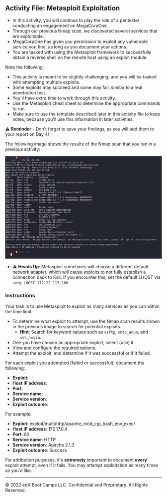 ## Activity File: Metasploit Exploitation

- In this activity, you will continue to play the role of a pentester conducting an engagement on MegaCorpOne.
- Through our previous Nmap scan, we discovered several services that are exploitable. 
- MegaCorpOne has given you permission to exploit any vulnerable service you find, as long as you document your actions. 
- You are tasked with using the Metasploit framework to successfully obtain a reverse shell on the remote host using an exploit module.


Note the following:
- This activity is meant to be slightly challenging, and you will be tasked with attempting multiple exploits. 
- Some exploits may succeed and some may fail, similar to a real penetration test.
- You'll have extra time to work through this activity.
- Use the Metasploit cheat sheet to determine the appropriate commands to run.
- Make sure to use the template described later in this activity file to keep notes, because you'll use this information in later activities.

⚠️ **Reminder** - Don't forget to save your findings, as you will add them to your report on Day 4!


The following image shows the results of the Nmap scan that you ran in a previous activity: 

![A screenshot depicts the results of the Nmap scan.](../../../images/scanresults.PNG)

- :warning: **Heads Up**: Metasploit sometimes will choose a different default network adapter, which will cause exploits to not fully establish a connection back to Kali. If you encounter this, set the default LHOST via `setg LHOST 172.22.117.100`

### Instructions

Your task is to use Metasploit to exploit as many services as you can within the time limit.

- To determine what exploit to attempt, use the Nmap scan results shown in the previous image to search for potential exploits. 
   - **Hint**: Search for keyword values such as `vsftp`, `smtp_enum`, and `ssh_login`.
- One you have chosen an appropriate exploit, select (use) it.
- View and configure the required options.
- Attempt the exploit, and determine if it was successful or if it failed.

For each exploit you attempted (failed or successful), document the following:

- **Exploit**:
- **Host IP address**:
- **Port**:
- **Service name**:
- **Service version**:
- **Exploit outcome**:

For example:

- **Exploit**: exploit/multi/http/apache_mod_cgi_bash_env_exec/ 
- **Host IP address**: 172.17.0.4
- **Port**: 80
- **Service name**: HTTP
- **Service version**: Apache 2.1.3
- **Exploit outcome**: Success

For attribution purposes, it's **extremely** important to document **every** exploit attempt, even if it fails. You may attempt exploitation as many times as you'd like.


---
© 2022 edX Boot Camps LLC. Confidential and Proprietary. All Rights Reserved.



